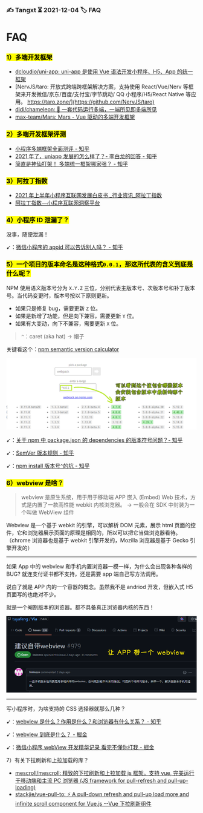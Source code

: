### ✍️ Tangxt ⏳ 2021-12-04 🏷️ FAQ

# FAQ

### <mark>1）多端开发框架</mark>

- [dcloudio/uni-app: uni-app 是使用 Vue 语法开发小程序、H5、App 的统一框架](https://github.com/dcloudio/uni-app)
- [NervJS/taro: 开放式跨端跨框架解决方案，支持使用 React/Vue/Nerv 等框架来开发微信/京东/百度/支付宝/字节跳动/ QQ 小程序/H5/React Native 等应用。  https://taro.zone/](https://github.com/NervJS/taro)
- [didi/chameleon: 🦎 一套代码运行多端，一端所见即多端所见](https://github.com/didi/chameleon)
- [max-team/Mars: Mars - Vue 驱动的多端开发框架](https://github.com/max-team/Mars)

### <mark>2）多端开发框架评测</mark>

- [小程序多端框架全面测评 - 知乎](https://zhuanlan.zhihu.com/p/59764741)
- [2021 年了，uniapp 发展的怎么样了？- 李白龙的回答 - 知乎](https://www.zhihu.com/question/444976489/answer/2169982328)
- [简直是神仙打架！ 多端统一框架哪家强？ - 知乎](https://zhuanlan.zhihu.com/p/143779783)

### <mark>3）阿拉丁指数</mark>

- [ 2021 年上半年小程序互联网发展白皮书 _行业资讯_阿拉丁指数](https://aldzs.com/viewpointarticle?id=15524)
- [阿拉丁指数—小程序互联网洞察平台](http://www.aldzs.com/)

### <mark>4）小程序 ID 泄漏了？</mark>

没事，随便泄漏！

➹：[微信小程序的 appid 可以告诉别人吗？ - 知乎](https://www.zhihu.com/question/290602722)

### <mark>5）一个项目的版本命名是这种格式`0.0.1`，那这所代表的含义到底是什么呢？</mark>

NPM 使用语义版本号分为 `X.Y.Z` 三位，分别代表主版本号、次版本号和补丁版本号。当代码变更时，版本号按以下原则更新。

* 如果只是修复 bug，需要更新 `Z` 位。
* 如果是新增了功能，但是向下兼容，需要更新 `Y` 位。
* 如果有大变动，向下不兼容，需要更新 `X` 位。

> `^`：caret (aka hat) -> 帽子

关键看这个：[npm semantic version calculator](https://semver.npmjs.com/)

![semantic](assets/img/2021-12-06-21-21-58.png)

➹：[关于 npm 中 package.json 的 dependencies 的版本符号问题？- 知乎](https://www.zhihu.com/question/47016884)

➹：[SemVer 版本规则 - 知乎](https://zhuanlan.zhihu.com/p/355635613)

➹：[npm install 版本号`^`的坑 - 知乎](https://zhuanlan.zhihu.com/p/66039729)

### <mark>6）webview 是啥？</mark>

> webview 是原生系统，用于用于移动端 APP 嵌入 (Embed) Web 技术，方式是内置了一款高性能 webkit 内核浏览器。 -> 一般会在 SDK 中封装为一个叫做 WebView 组件

Webview 是一个基于 webkit 的引擎，可以解析 DOM 元素，展示 html 页面的控件，它和浏览器展示页面的原理是相同的，所以可以把它当做浏览器看待。（chrome 浏览器也是基于 webkit 引擎开发的，Mozilla 浏览器是基于 Gecko 引擎开发的）

---

如果 App 中的 webview 和手机内置浏览器一模一样，为什么会出现各种各样的 BUG? 就连支付证书都不支持，还是需要 app 端自己写方法调用。

说白了就是 APP 内的一个容器的概念。虽然我不是 andriod 开发，但嵌入式 H5 页面写的也绝对不少。

就是一个阉割版本的浏览器。都不具备真正浏览器内核的东西！

![webview](assets/img/2021-12-06-21-42-51.png)

---

写小程序时，为啥支持的 CSS 选择器就那么几种？

➹：[webview 是什么？作用是什么？和浏览器有什么关系？ - 知乎](https://zhuanlan.zhihu.com/p/142800148)

➹：[webview 到底是什么？ - 掘金](https://juejin.cn/post/6950890297450561550)

➹：[微信小程序 webView 开发精华记录 看完不懂你打我 - 掘金](https://juejin.cn/post/6844903971862085646)

7）有关下拉刷新和上拉加载的库？

- [mescroll/mescroll: 精致的下拉刷新和上拉加载 js 框架。支持 vue, 完美运行于移动端和主流 PC 浏览器 (JS framework for pull-refresh and pull-up-loading)](https://github.com/mescroll/mescroll)
- [stackjie/vue-pull-to: ⚡️  A pull-down refresh and pull-up load more and infinite scroll component for Vue.js --Vue 下拉刷新组件](https://github.com/stackjie/vue-pull-to)